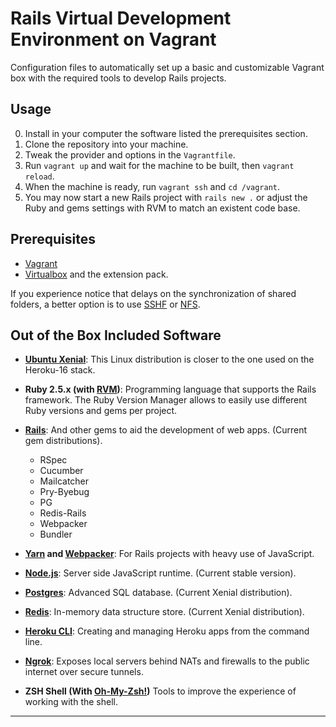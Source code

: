 
# Rails Virtual Development Environment on Vagrant

Configuration files to automatically set up a basic and customizable Vagrant box
with the required tools to develop Rails projects.


## Usage

0. Install in your computer the software listed the prerequisites section.
1. Clone the repository into your machine.
2. Tweak the provider and options in the `Vagrantfile`.
3. Run `vagrant up` and wait for the machine to be built, then `vagrant reload`.
4. When the machine is ready, run `vagrant ssh` and `cd /vagrant`.
5. You may now start a new Rails project with `rails new .` or adjust the Ruby
   and gems settings with RVM to match an existent code base.


## Prerequisites

* [Vagrant][0]
* [Virtualbox][1] and the extension pack.

If you experience notice that delays on the synchronization of shared folders,
a better option is to use [SSHF][2] or [NFS][3].


## Out of the Box Included Software

* **[Ubuntu Xenial][4]**: This Linux distribution is closer to the one used on
  the Heroku-16 stack.

* **Ruby 2.5.x (with [RVM][5])**: Programming language that supports the Rails
  framework. The Ruby Version Manager allows to easily use different Ruby
  versions and gems per project.

* **[Rails][11]**: And other gems to aid the development of web apps. (Current
  gem distributions).
  - RSpec
  - Cucumber
  - Mailcatcher
  - Pry-Byebug
  - PG
  - Redis-Rails
  - Webpacker
  - Bundler

* **[Yarn][12] and [Webpacker][13]**: For Rails projects with heavy use of
  JavaScript.

* **[Node.js][6]**: Server side JavaScript runtime. (Current stable version).

* **[Postgres][7]**: Advanced SQL database. (Current Xenial distribution).

* **[Redis][8]**: In-memory data structure store. (Current Xenial distribution).

* **[Heroku CLI][9]**: Creating and managing Heroku apps from the command line.

* **[Ngrok][15]**: Exposes local servers behind NATs and firewalls to the public
  internet over secure tunnels.

* **ZSH Shell (With [Oh-My-Zsh!][14])** Tools to improve the experience of
  working with the shell.

---
[0]: https://serverless.com/
[1]: https://www.virtualbox.org/wiki/Downloads
[2]: https://fedoramagazine.org/vagrant-sharing-folders-vagrant-sshfs/
[3]: https://www.vagrantup.com/docs/synced-folders/nfs.html
[4]: https://app.vagrantup.com/ubuntu/boxes/xenial64
[5]: https://rvm.io/
[6]: https://nodejs.org/en/
[7]: https://www.postgresql.org/
[8]: https://redis.io/
[9]: https://devcenter.heroku.com/articles/heroku-cli
[10]: https://www.heroku.com/
[11]: http://weblog.rubyonrails.org/2017/4/27/Rails-5-1-final/
[12]: https://yarnpkg.com/
[13]: https://github.com/rails/webpacker
[14]: http://ohmyz.sh/
[15]: https://ngrok.com/
